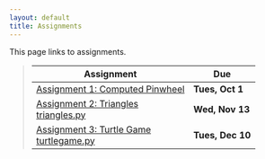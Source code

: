 ```yaml
---
layout: default
title: Assignments
---
```


This page links to assignments.


> Assignment |     Due     |
> ---------- | ----------- |
> [Assignment 1: Computed Pinwheel](CS100_Assign1.pdf) | **Tues, Oct 1** |
> [Assignment 2: Triangles](CS100_Assign2.pdf) <br /> [triangles.py](src/triangles.py) | **Wed, Nov 13** |
> [Assignment 3: Turtle Game](CS100_Assign3.pdf) <br /> [turtlegame.py](src/turtlegame.py) | **Tues, Dec 10** |



<!--
> [Assignment 1: Computed Pinwheel](CPADS_Assign1.pdf)                                   | **Fri, Oct 12** |
> [Assignment 2: Triangles (Functions and Loops)](CPADS_Assign2.pdf) <br /> [triangles.py](src/triangles.py)                                                         | **Sun, Nov 11** |
> [Assignment 3: Turtle Game (Decisions and While Loops)](CPADS_Assign3.pdf) <br /> [turtlegame.py](src/turtlegame.py)  <br />  [turtlegame-solution.py](src/turtlegame-solution.py)                                     | **Sat, Dec 8 (120% credit)** <br />  **Weds, Dec 12 (100% credit)**  |
-->